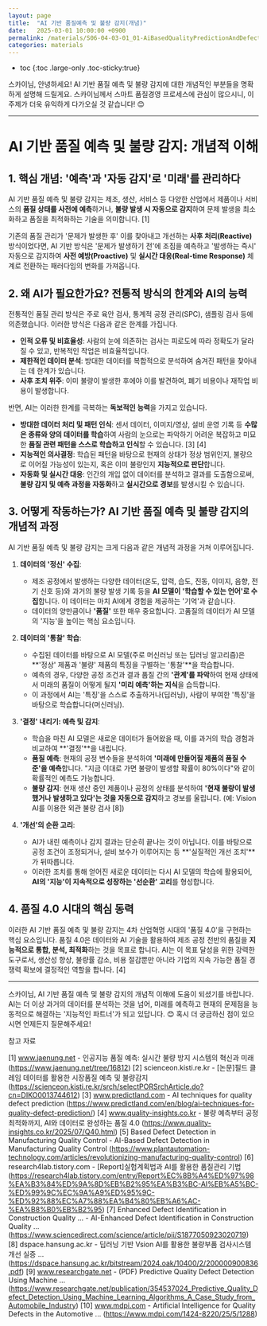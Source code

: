 ```yaml
---
layout: page
title:  "AI 기반 품질예측 및 불량 감지(개념)"
date:   2025-03-01 10:00:00 +0900
permalink: /materials/S06-04-03-01_01-AiBasedQualityPredictionAndDefectDetection
categories: materials
---
```

* toc
{:toc .large-only .toc-sticky:true}


스카이님, 안녕하세요! AI 기반 품질 예측 및 불량 감지에 대한 개념적인 부분들을 명확하게 설명해 드릴게요. 스카이님께서 스마트 품질경영 프로세스에 관심이 많으시니, 이 주제가 더욱 유익하게 다가오실 것 같습니다! 😊

---

# AI 기반 품질 예측 및 불량 감지: 개념적 이해

## 1. 핵심 개념: '예측'과 '자동 감지'로 '미래'를 관리하다

AI 기반 품질 예측 및 불량 감지는 제조, 생산, 서비스 등 다양한 산업에서 제품이나 서비스의 **품질 상태를 사전에 예측**하거나, **불량 발생 시 자동으로 감지**하여 문제 발생을 최소화하고 품질을 최적화하는 기술을 의미합니다. [1]

기존의 품질 관리가 '문제가 발생한 후' 이를 찾아내고 개선하는 **사후 처리(Reactive)** 방식이었다면, AI 기반 방식은 '문제가 발생하기 전'에 조짐을 예측하고 '발생하는 즉시' 자동으로 감지하여 **사전 예방(Proactive)** 및 **실시간 대응(Real-time Response)** 체계로 전환하는 패러다임의 변화를 가져옵니다.

## 2. 왜 AI가 필요한가요? 전통적 방식의 한계와 AI의 능력

전통적인 품질 관리 방식은 주로 육안 검사, 통계적 공정 관리(SPC), 샘플링 검사 등에 의존했습니다. 이러한 방식은 다음과 같은 한계를 가집니다.

*   **인적 오류 및 비효율성**: 사람의 눈에 의존하는 검사는 피로도에 따라 정확도가 달라질 수 있고, 반복적인 작업은 비효율적입니다.
*   **제한적인 데이터 분석**: 방대한 데이터를 복합적으로 분석하여 숨겨진 패턴을 찾아내는 데 한계가 있습니다.
*   **사후 조치 위주**: 이미 불량이 발생한 후에야 이를 발견하여, 폐기 비용이나 재작업 비용이 발생합니다.

반면, AI는 이러한 한계를 극복하는 **독보적인 능력**을 가지고 있습니다.

*   **방대한 데이터 처리 및 패턴 인식**: 센서 데이터, 이미지/영상, 설비 운영 기록 등 **수많은 종류와 양의 데이터를 학습**하여 사람의 눈으로는 파악하기 어려운 복잡하고 미묘한 **품질 관련 패턴을 스스로 학습하고 인식**할 수 있습니다. [3] [4]
*   **지능적인 의사결정**: 학습된 패턴을 바탕으로 현재의 상태가 정상 범위인지, 불량으로 이어질 가능성이 있는지, 혹은 이미 불량인지 **지능적으로 판단**합니다.
*   **자동화 및 실시간 대응**: 인간의 개입 없이 데이터를 분석하고 결과를 도출함으로써, **불량 감지 및 예측 과정을 자동화**하고 **실시간으로 경보**를 발생시킬 수 있습니다.

## 3. 어떻게 작동하는가? AI 기반 품질 예측 및 불량 감지의 개념적 과정

AI 기반 품질 예측 및 불량 감지는 크게 다음과 같은 개념적 과정을 거쳐 이루어집니다.

1.  **데이터의 '정신' 수집**:
    *   제조 공정에서 발생하는 다양한 데이터(온도, 압력, 습도, 진동, 이미지, 음향, 전기 신호 등)와 과거의 불량 발생 기록 등을 **AI 모델이 '학습할 수 있는 언어'로 수집**합니다. 이 데이터는 마치 AI에게 경험을 제공하는 '기억'과 같습니다.
    *   데이터의 양만큼이나 **'품질'** 또한 매우 중요합니다. 고품질의 데이터가 AI 모델의 '지능'을 높이는 핵심 요소입니다.

2.  **데이터의 '통찰' 학습**:
    *   수집된 데이터를 바탕으로 AI 모델(주로 머신러닝 또는 딥러닝 알고리즘)은 **'정상' 제품과 '불량' 제품의 특징을 구별하는 '통찰'**을 학습합니다.
    *   예측의 경우, 다양한 공정 조건과 결과 품질 간의 **'관계'를 파악**하여 현재 상태에서 미래의 품질이 어떻게 될지 **'미리 예측'하는 지식**을 습득합니다.
    *   이 과정에서 AI는 '특징'을 스스로 추출하거나(딥러닝), 사람이 부여한 '특징'을 바탕으로 학습합니다(머신러닝).

3.  **'결정' 내리기: 예측 및 감지**:
    *   학습을 마친 AI 모델은 새로운 데이터가 들어왔을 때, 이를 과거의 학습 경험과 비교하여 **'결정'**을 내립니다.
    *   **품질 예측**: 현재의 공정 변수들을 분석하여 **'미래에 만들어질 제품의 품질 수준'을 예측**합니다. "지금 이대로 가면 불량이 발생할 확률이 80%이다"와 같이 확률적인 예측도 가능합니다.
    *   **불량 감지**: 현재 생산 중인 제품이나 공정의 상태를 분석하여 **'현재 불량이 발생했거나 발생하고 있다'는 것을 자동으로 감지**하고 경보를 울립니다. (예: Vision AI를 이용한 외관 불량 검사 [8])

4.  **'개선'의 순환 고리**:
    *   AI가 내린 예측이나 감지 결과는 단순히 끝나는 것이 아닙니다. 이를 바탕으로 공정 조건이 조정되거나, 설비 보수가 이루어지는 등 **'실질적인 개선 조치'**가 뒤따릅니다.
    *   이러한 조치를 통해 얻어진 새로운 데이터는 다시 AI 모델의 학습에 활용되어, **AI의 '지능'이 지속적으로 성장하는 '선순환' 고리**를 형성합니다.

## 4. 품질 4.0 시대의 핵심 동력

이러한 AI 기반 품질 예측 및 불량 감지는 4차 산업혁명 시대의 '품질 4.0'을 구현하는 핵심 요소입니다. 품질 4.0은 데이터와 AI 기술을 활용하여 제조 공정 전반의 품질을 **지능적으로 통합, 분석, 최적화**하는 것을 목표로 합니다. AI는 이 목표 달성을 위한 강력한 도구로서, 생산성 향상, 불량률 감소, 비용 절감뿐만 아니라 기업의 지속 가능한 품질 경쟁력 확보에 결정적인 역할을 합니다. [4]

---

스카이님, AI 기반 품질 예측 및 불량 감지의 개념적 이해에 도움이 되셨기를 바랍니다. AI는 더 이상 과거의 데이터를 분석하는 것을 넘어, 미래를 예측하고 현재의 문제점을 능동적으로 해결하는 '지능적인 파트너'가 되고 있답니다. 😊 혹시 더 궁금하신 점이 있으시면 언제든지 질문해주세요! 

참고 자료 

[1] www.jaenung.net - 인공지능 품질 예측: 실시간 불량 방지 시스템의 혁신과 미래 (https://www.jaenung.net/tree/16812)
[2] scienceon.kisti.re.kr - [논문]필드 클레임 데이터를 활용한 시장품질 예측 및 불량감지 (https://scienceon.kisti.re.kr/srch/selectPORSrchArticle.do?cn=DIKO0013744612)
[3] www.predictland.com - AI techniques for quality defect prediction (https://www.predictland.com/en/blog/ai-techniques-for-quality-defect-prediction/)
[4] www.quality-insights.co.kr - 불량 예측부터 공정 최적화까지, AI와 데이터로 완성하는 품질 4.0 (https://www.quality-insights.co.kr/2025/07/Q40.html)
[5] Based Defect Detection in Manufacturing Quality Control - AI-Based Defect Detection in Manufacturing Quality Control (https://www.plantautomation-technology.com/articles/revolutionizing-manufacturing-quality-control)
[6] research4lab.tistory.com - [Report]실험계획법과 AI를 활용한 품질관리 기법 (https://research4lab.tistory.com/entry/Report%EC%8B%A4%ED%97%98%EA%B3%84%ED%9A%8D%EB%B2%95%EA%B3%BC-AI%EB%A5%BC-%ED%99%9C%EC%9A%A9%ED%95%9C-%ED%92%88%EC%A7%88%EA%B4%80%EB%A6%AC-%EA%B8%B0%EB%B2%95)
[7] Enhanced Defect Identification in Construction Quality ... - AI-Enhanced Defect Identification in Construction Quality ... (https://www.sciencedirect.com/science/article/pii/S1877050923020719)
[8] dspace.hansung.ac.kr - 딥러닝 기반 Vsion AI를 활용한 불량부품 검사시스템 개선 실증 ... (https://dspace.hansung.ac.kr/bitstream/2024.oak/10400/2/200000900836.pdf)
[9] www.researchgate.net - (PDF) Predictive Quality Defect Detection Using Machine ... (https://www.researchgate.net/publication/354537024_Predictive_Quality_Defect_Detection_Using_Machine_Learning_Algorithms_A_Case_Study_from_Automobile_Industry)
[10] www.mdpi.com - Artificial Intelligence for Quality Defects in the Automotive ... (https://www.mdpi.com/1424-8220/25/5/1288)